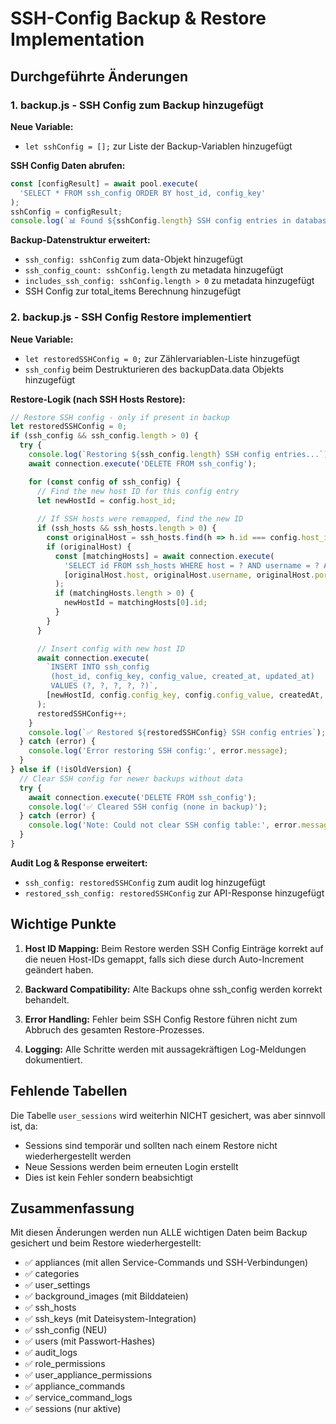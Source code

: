 # SSH-Config Backup & Restore Implementation

## Durchgeführte Änderungen

### 1. backup.js - SSH Config zum Backup hinzugefügt

**Neue Variable:**
- `let sshConfig = [];` zur Liste der Backup-Variablen hinzugefügt

**SSH Config Daten abrufen:**
```javascript
const [configResult] = await pool.execute(
  'SELECT * FROM ssh_config ORDER BY host_id, config_key'
);
sshConfig = configResult;
console.log(`📊 Found ${sshConfig.length} SSH config entries in database`);
```

**Backup-Datenstruktur erweitert:**
- `ssh_config: sshConfig` zum data-Objekt hinzugefügt
- `ssh_config_count: sshConfig.length` zu metadata hinzugefügt
- `includes_ssh_config: sshConfig.length > 0` zu metadata hinzugefügt
- SSH Config zur total_items Berechnung hinzugefügt

### 2. backup.js - SSH Config Restore implementiert

**Neue Variable:**
- `let restoredSSHConfig = 0;` zur Zählervariablen-Liste hinzugefügt
- `ssh_config` beim Destrukturieren des backupData.data Objekts hinzugefügt

**Restore-Logik (nach SSH Hosts Restore):**
```javascript
// Restore SSH config - only if present in backup
let restoredSSHConfig = 0;
if (ssh_config && ssh_config.length > 0) {
  try {
    console.log(`Restoring ${ssh_config.length} SSH config entries...`);
    await connection.execute('DELETE FROM ssh_config');

    for (const config of ssh_config) {
      // Find the new host ID for this config entry
      let newHostId = config.host_id;
      
      // If SSH hosts were remapped, find the new ID
      if (ssh_hosts && ssh_hosts.length > 0) {
        const originalHost = ssh_hosts.find(h => h.id === config.host_id);
        if (originalHost) {
          const [matchingHosts] = await connection.execute(
            'SELECT id FROM ssh_hosts WHERE host = ? AND username = ? AND port = ?',
            [originalHost.host, originalHost.username, originalHost.port]
          );
          if (matchingHosts.length > 0) {
            newHostId = matchingHosts[0].id;
          }
        }
      }

      // Insert config with new host ID
      await connection.execute(
        `INSERT INTO ssh_config 
         (host_id, config_key, config_value, created_at, updated_at) 
         VALUES (?, ?, ?, ?, ?)`,
        [newHostId, config.config_key, config.config_value, createdAt, updatedAt]
      );
      restoredSSHConfig++;
    }
    console.log(`✅ Restored ${restoredSSHConfig} SSH config entries`);
  } catch (error) {
    console.log('Error restoring SSH config:', error.message);
  }
} else if (!isOldVersion) {
  // Clear SSH config for newer backups without data
  try {
    await connection.execute('DELETE FROM ssh_config');
    console.log('✅ Cleared SSH config (none in backup)');
  } catch (error) {
    console.log('Note: Could not clear SSH config table:', error.message);
  }
}
```

**Audit Log & Response erweitert:**
- `ssh_config: restoredSSHConfig` zum audit log hinzugefügt
- `restored_ssh_config: restoredSSHConfig` zur API-Response hinzugefügt

## Wichtige Punkte

1. **Host ID Mapping:** Beim Restore werden SSH Config Einträge korrekt auf die neuen Host-IDs gemappt, falls sich diese durch Auto-Increment geändert haben.

2. **Backward Compatibility:** Alte Backups ohne ssh_config werden korrekt behandelt.

3. **Error Handling:** Fehler beim SSH Config Restore führen nicht zum Abbruch des gesamten Restore-Prozesses.

4. **Logging:** Alle Schritte werden mit aussagekräftigen Log-Meldungen dokumentiert.

## Fehlende Tabellen

Die Tabelle `user_sessions` wird weiterhin NICHT gesichert, was aber sinnvoll ist, da:
- Sessions sind temporär und sollten nach einem Restore nicht wiederhergestellt werden
- Neue Sessions werden beim erneuten Login erstellt
- Dies ist kein Fehler sondern beabsichtigt

## Zusammenfassung

Mit diesen Änderungen werden nun ALLE wichtigen Daten beim Backup gesichert und beim Restore wiederhergestellt:
- ✅ appliances (mit allen Service-Commands und SSH-Verbindungen)
- ✅ categories
- ✅ user_settings
- ✅ background_images (mit Bilddateien)
- ✅ ssh_hosts
- ✅ ssh_keys (mit Dateisystem-Integration)
- ✅ ssh_config (NEU)
- ✅ users (mit Passwort-Hashes)
- ✅ audit_logs
- ✅ role_permissions
- ✅ user_appliance_permissions
- ✅ appliance_commands
- ✅ service_command_logs
- ✅ sessions (nur aktive)
